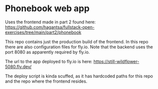 # Phonebook web app

Uses the frontend made in part 2 found here: https://github.com/hagantsa/fullstack-open-exercises/tree/main/part2/phonebook

This repo contains just the production build of the frontend. In this repo there are also configuration files for fly.io. Note that the backend uses the port 8080 as apparently required by fly.io.

The url to the app deployed to fly.io is here:
https://still-wildflower-5080.fly.dev/

The deploy script is kinda scuffed, as it has hardcoded paths for this repo and the repo where the frontend resides.